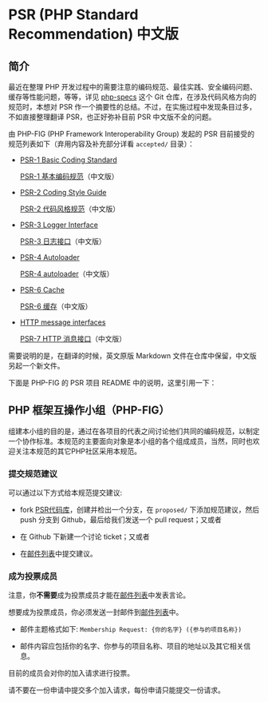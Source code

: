 # PSR (PHP Standard Recommendation) 中文版

## 简介

最近在整理 PHP 开发过程中的需要注意的编码规范、最佳实践、安全编码问题、缓存等性能问题，等等，详见 [php-specs](https://github.com/WisdomFusion/php-specs) 这个 Git 仓库，在涉及代码风格方向的规范时，本想对 PSR 作一个摘要性的总结。不过，在实施过程中发现条目过多，不如直接整理翻译 PSR，也正好弥补目前 PSR 中文版不全的问题。

由 PHP-FIG (PHP Framework Interoperability Group) 发起的 PSR 目前接受的规范列表如下（弃用内容及补充部分详看 `accepted/` 目录）：

- [PSR-1 Basic Coding Standard](accepted/PSR-1-basic-coding-standard.md)

  [PSR-1 基本编码规范](accepted/PSR-1-basic-coding-standard_zh-CN.md)（中文版）

- [PSR-2 Coding Style Guide](accepted/PSR-2-coding-style-guide.md)

  [PSR-2 代码风格规范](accepted/PSR-2-coding-style-guide_zh-CN.md)（中文版）

- [PSR-3 Logger Interface](accepted/PSR-3-logger-interface.md)

  [PSR-3 日志接口](accepted/PSR-3-logger-interface_zh-CN.md)（中文版）

- [PSR-4 Autoloader](accepted/PSR-4-autoloader.md)

  [PSR-4 autoloader](accepted/PSR-4-autoloader_zh-CN.md)（中文版）

- [PSR-6 Cache](accepted/PSR-6-cache.md)

  [PSR-6 缓存](accepted/PSR-6-cache_zh-CN.md)（中文版）

- [HTTP message interfaces](accepted/PSR-7-http-message.md)

  [PSR-7 HTTP 消息接口](accepted/PSR-7-http-message_zh-CN.md)（中文版）

需要说明的是，在翻译的时候，英文原版 Markdown 文件在仓库中保留，中文版另起一个新文件。

下面是 PHP-FIG 的 PSR 项目 README 中的说明，这里引用一下：

## PHP 框架互操作小组（PHP-FIG）

组建本小组的目的是，通过在各项目的代表之间讨论他们共同的编码规范，以制定一个协作标准。本规范的主要面向对象是本小组的各个组成成员，当然，同时也欢迎关注本规范的其它PHP社区采用本规范。


### 提交规范建议

可以通过以下方式给本规范提交建议:

- fork [PSR代码库][]，创建并检出一个分支，在 `proposed/` 下添加规范建议，然后 push 分支到 Github，最后给我们发送一个 pull request；又或者

- 在 Github 下新建一个讨论 ticket；又或者

- 在[邮件列表][]中提交建议。

[邮件列表]: http://groups.google.com/group/php-fig/
[PSR代码库]: https://github.com/php-fig/fig-standards

### 成为投票成员

注意，你**不需要**成为投票成员才能在[邮件列表][]中发表言论。

想要成为投票成员，你必须发送一封邮件到[邮件列表][]中。

- 邮件主题格式如下: `Membership Request: {你的名字} ({参与的项目名称})`

- 邮件内容应包括你的名字、你参与的项目名称、项目的地址以及其它相关信息。
  
目前的成员会对你的加入请求进行投票。

请不要在一份申请中提交多个加入请求，每份申请只能提交一份请求。

